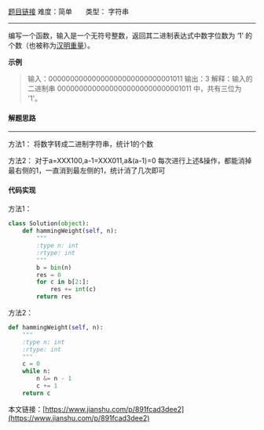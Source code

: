  [题目链接](https://leetcode-cn.com/problems/number-of-1-bits/)
难度：简单          &nbsp;&nbsp;&nbsp;&nbsp;&nbsp;&nbsp;类型：  字符串
***
 编写一个函数，输入是一个无符号整数，返回其二进制表达式中数字位数为 ‘1’ 的个数（也被称为[汉明重量](https://baike.baidu.com/item/%E6%B1%89%E6%98%8E%E9%87%8D%E9%87%8F)）。


 
**示例**
> 输入：00000000000000000000000000001011
输出：3
解释：输入的二进制串 00000000000000000000000000001011 中，共有三位为 '1'。

#### 解题思路
***
方法1：
 将数字转成二进制字符串，统计1的个数

方法2：
对于a=XXX100,a-1=XXX011,a&(a-1)=0
每次进行上述&操作，都能消掉最右侧的1，一直消到最左侧的1，统计消了几次即可

#### 代码实现
方法1：
```python
class Solution(object):
    def hammingWeight(self, n):
        """
        :type n: int
        :rtype: int
        """
        b = bin(n)
        res = 0
        for c in b[2:]:
            res += int(c)
        return res
```
方法2：
```python
def hammingWeight(self, n):
    """
    :type n: int
    :rtype: int
    """
    c = 0
    while n:
        n &= n - 1
        c += 1
    return c
```

本文链接：[https://www.jianshu.com/p/891fcad3dee2](https://www.jianshu.com/p/891fcad3dee2)
